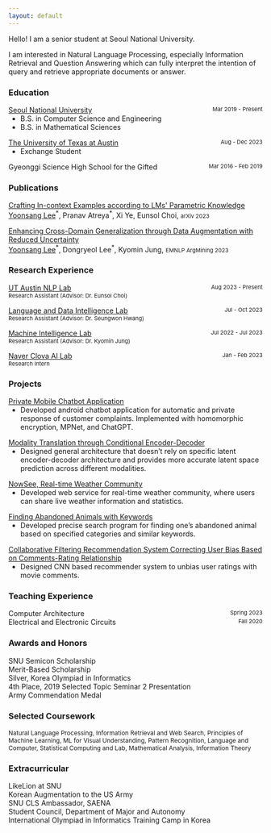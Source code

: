 ```yaml
---
layout: default
---
```


Hello! I am a senior student at Seoul National University.

I am interested in Natural Language Processing, especially Information Retrieval and Question Answering which can fully interpret the intention of query and retrieve appropriate documents or answer.

### Education

<p style="margin:0">
<div style="display:flex; justify-content:space-between">
    <a href="https://snu.ac.kr/">Seoul National University</a>
    <span style="font-size:11px"> Mar 2019 - Present</span>
  </div>

  <ul style="margin:0">
    <li>B.S. in Computer Science and Engineering</li>
    <li>B.S. in Mathematical Sciences</li>
    <!-- <li style="list-style-type: none;"> -->
    <!-- <li>
    <details closed>
		<summary>Selected Coursework</summary>
    <span style="font-size:11px">Natural Language Processing, Information Retrieval and Web Search, Principles of Machine Learning, Machine Learning for Visual Understanding, Pattern Recognition, Language and Computer</span>
    </details></li> -->
  </ul>
</p>

<p style="margin:0">
  <div style="display:flex; justify-content:space-between">
    <a href="https://www.utexas.edu">The University of Texas at Austin</a>
    <span style="font-size:11px">Aug - Dec 2023</span>
  </div>

  <ul style="margin:0">
    <li>Exchange Student</li>
  </ul>
</p>

<p style="margin:0">
  <div style="display:flex; justify-content:space-between">
    Gyeonggi Science High School for the Gifted
    <span style="font-size:11px">Mar 2016 - Feb 2019</span>
  </div>
</p>

### Publications

<p style="margin-top:0">
  <a href="https://arxiv.org/abs/2311.09579">Crafting In-context Examples according to LMs' Parametric Knowledge</a>
  <u>Yoonsang Lee</u><sup>*</sup>, Pranav Atreya<sup>*</sup>, Xi Ye, Eunsol Choi, <span style="font-size:11px">arXiv 2023</span><br>
  <!-- <img src="/assets/img/png" style="border: 1px solid #555; margin-top: 14px;" /> -->
</p>

<p style="margin-top:0">
  <a href="https://aclanthology.org/2023.argmining-1.24/">Enhancing Cross-Domain Generalization through Data Augmentation with Reduced Uncertainty</a> <br>
  <u>Yoonsang Lee</u><sup>*</sup>, Dongryeol Lee<sup>*</sup>, Kyomin Jung, <span style="font-size:11px">EMNLP ArgMining 2023 </span><br>
  <!-- <img src="/assets/img/png" style="border: 1px solid #555; margin-top: 14px;" /> -->
</p>

### Research Experience

<p style="margin:0">
<div style="display:flex; justify-content:space-between">
    <span>
      <a href="https://www.nlp.utexas.edu/">UT Austin NLP Lab</a>
      <!-- <span style="font-size:11px">Advisor: Dr. Eunsol Choi</span> -->
    </span>
    <span style="font-size:11px"> Aug 2023 - Present</span>
  </div>
  <span style="font-size:11px">Research Assistant (Advisor: Dr. Eunsol Choi)</span>
  <!-- <ul style="margin:0">
  </ul> -->
</p>

<p style="margin:0">
<div style="display:flex; justify-content:space-between">
  <span>
    <a href="https://ldilab-snu.notion.site/ldilab-snu/Home-47ac59b6129f4dfb9d0f5603c317acda">Language and Data Intelligence Lab</a>
    <!-- <span style="font-size:11px">Advisor: Dr. Seungwon Hwang</span> -->
  </span>
    <span style="font-size:11px"> Jul - Oct 2023</span>
  </div>
  <span style="font-size:11px">Research Assistant (Advisor: Dr. Seungwon Hwang)</span>
  <!-- <ul style="margin:0">
  </ul> -->
</p>

<p style="margin:0">
<div style="display:flex; justify-content:space-between">
<span>
    <a href="http://milab.snu.ac.kr">Machine Intelligence Lab</a>
    <!-- <span style="font-size:11px">Advisor: Dr. Kyomin Jung</span> -->
    </span>
    <span style="font-size:11px"> Jul 2022 - Jul 2023</span>
  </div>
  <span style="font-size:11px">Research Assistant (Advisor: Dr. Kyomin Jung)</span>
</p>

<p style="margin:0">
<div style="display:flex; justify-content:space-between">
    <a href="https://naver-career.gitbook.io/kr/service/clova/naver-ai-lab">Naver Clova AI Lab</a>
    <span style="font-size:11px"> Jan - Feb 2023</span>
  </div>
  <span style="font-size:11px">Research Intern</span>
</p>

### Projects
<p style="margin:0">
<div style="display:flex; justify-content:space-between">
<a href="./chatbot">Private Mobile Chatbot Application</a> 
<!-- <span style="font-size:11px">Spring 2023</span> -->
  </div>
  <ul style="margin:0">
    <li>Developed android chatbot application for automatic and private response of customer complaints. Implemented with homomorphic encryption, MPNet, and ChatGPT.</li>
  </ul>
</p>

<p style="margin:0">
<div style="display:flex; justify-content:space-between">
<a href="/assets/pdf/modalityTT.pdf">Modality Translation through Conditional Encoder-Decoder</a> 
<!-- <span style="font-size:11px">Spring 2023</span> -->
  </div>
  <ul style="margin:0">
    <li>Designed general architecture that doesn’t rely on specific latent encoder-decoder architecture and provides more accurate latent space prediction across different modalities.</li>
  </ul>
</p>

<p style="margin:0">
<div style="display:flex; justify-content:space-between">
<a href="./nowsee">NowSee, Real-time Weather Community</a>
<!-- <span style="font-size:11px">Fall 2022</span> -->
  </div>

  <ul style="margin:0">
    <li>Developed web service for real-time weather community, where users can share live weather information and statistics.</li>
  </ul>

</p>

<!-- <p style="margin:0">
<div style="display:flex; justify-content:space-between">
<b>Haemong Dogam</b> <span style="font-size:11px">Summer 2022</span>
  </div>

  <ul style="margin:0">
    <li>Developed web service for interpreting and recording dreams.</li>
  </ul>
</p> -->

<p style="margin:0">
<div style="display:flex; justify-content:space-between">
<a href="https://www.ebs.co.kr/tv/show?prodId=131075&lectId=20131843">Finding Abandoned Animals with Keywords</a> 
 <!-- <span style="font-size:11px">Summer 2019</span> -->
  </div>
  <ul style="margin:0">
    <li>Developed precise search program for finding one’s abandoned animal based on specified categories and similar keywords. </li>
  </ul>

</p>

<p style="margin:0">
<div style="display:flex; justify-content:space-between">
<a href="/assets/pdf/collaborativeFR.pdf">Collaborative Filtering Recommendation System Correcting User Bias Based on Comments-Rating Relationship</a> 
<!-- <span style="font-size:11px">Spring 2018</span> -->
  </div>
  <ul style="margin:0">
    <li>Designed CNN based recommender system to unbias user ratings with movie comments. </li>
  </ul>
</p>

### Teaching Experience

<div style="display:flex; justify-content:space-between;">
    Computer Architecture
    <span style="font-size:11px"> Spring 2023</span>
</div>
<div style="display:flex; justify-content:space-between; margin-bottom:20px">
    Electrical and Electronic Circuits
    <span style="font-size:11px"> Fall 2020</span>
</div>

### Awards and Honors

SNU Semicon Scholarship <br> Merit-Based Scholarship <br> Silver, Korea Olympiad in Informatics <br> 4th Place, 2019 Selected Topic Seminar 2 Presentation <br> Army Commendation Medal

### Selected Coursework

<span style="font-size:12px">Natural Language Processing, Information Retrieval and Web Search, Principles of Machine Learning, ML for Visual Understanding, Pattern Recognition, Language and Computer, Statistical Computing and Lab, Mathematical Analysis, Information Theory</span>

### Extracurricular
LikeLion at SNU <br> Korean Augmentation to the US Army <br> SNU CLS Ambassador, SAENA <br> Student Council, Department of Major and Autonomy <br> International Olympiad in Informatics Training Camp in Korea


<!-- ### Small image

![Octocat](https://github.githubassets.com/images/icons/emoji/octocat.png)

### Large image

![Branching](https://guides.github.com/activities/hello-world/branching.png) -->

